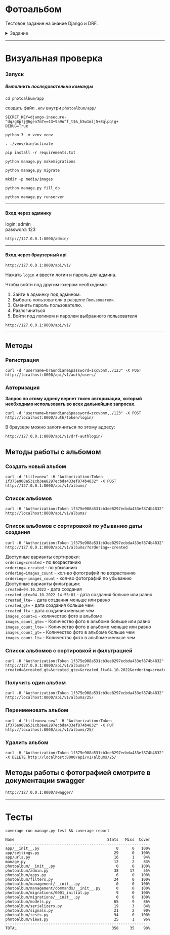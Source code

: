 # Фотоальбом
Тестовое задание на знание Django и DRF.
<details>
    <summary>Задание</summary>
Сделать фотоальбом на Django и DRF, покрыть тестами API запросы и модули - модульные и интеграционные тесты. Разработать только бэкенд-часть.

- Название главного модуля - "app".
- Должна быть стандартная админка Django.
- Безопасность - пользователи не должны видеть чужие альбомы.
- Регистрация и авторизация перед использованием, работа по токену.
- manage.py команда для первоначального заполнения данными.
- Файлы можно загружать не более определенного размера (5 мб) - форматы PNG (.png), JPEG (.jpg, *.jpeg).
- Для альбома и фото должны быть еще нередактируемые пользователем поля - дата создания, у альбома также - количество фотографий в альбоме, автор (ID). Эти поля также должны возвращаться из API.
- API методы должны начинаться с /api/v1/
- Методы API:
  - авторизация,
  - регистрация,
  - создать новый альбом (название), отредактировать альбом (название), получить список альбомов (возможные сортировки - по дате создания, по количеству фотографий в альбоме), получить один альбом, удалить альбом.
  - загрузить фотографию в альбом (название, список тегов, файл), изменить фотографию в альбоме (название, список тегов), удалить фотографию из альбома, получить список фотографий (возможные фильтры - альбом, тег, возможные сортировки - по дате, по альбому), получить фотографию.
- При запросе фотографий из альбома должны возвращаться не только оригинальные размеры, но и уменьшенные копии - 150 пикселей по бОльшей стороне.
- Подключить документацию DRF.
- Покрыть вышеперечисленное тестами.
- Должно проходить pylint (кодстайл должен быть pep8, ошибок не должно быть, coverage должен быть больше или равен 90%).
- Лицевую часть делать не надо - только REST и админка.
</details>

---
# Визуальная проверка
### Запуск
##### Выполнить последовательно команды
```commandline
cd photoalbum/app
```
создать файл `.env` внутри `photoalbum/app/`
```text
SECRET_KEY=django-insecure-^dqzg8p!j@6gen7m7==43+9a9u^f_t$&_h5w1m)j5+8qlpq!g+
DEBUG=True
```
```commandline
python 3 -m venv venv
```
```commandline
. ./venv/bin/activate
```
```commandline
pip install -r requirements.txt
```
```commandline
python manage.py makemigrations
```
```commandline
python manage.py migrate
```
```commandline
mkdir -p media/images
```
```commandline
python manage.py fill_db
```
```commandline
python manage.py runserver
```
---
#### Вход через админку
login: admin<br>
password: 123
```commandline
http://127.0.0.1:8000/admin/
```
---
#### Вход через браузерный api
```commandline
http://127.0.0.1:8000/api/v1/
```
Нажать `login` и ввести логин и пароль для админа.

Чтобы войти под другим юзером необходимо:
1. Зайти в админку под админом.
2. Выбрать пользователя в разделе `Пользователи`.
3. Cменить пароль пользователю.
4. Разлогиниться
5. Войти под логином и паролем выбранного пользователя 
```text
http://127.0.0.1:8000/api/v1/
```
---
## Методы
### Регистрация
```text
curl -d "username=braundiane&password=zxcvbnm,./123" -X POST http://localhost:8000/api/v1/auth/users/
```
### Авторизация
**Запрос по этому адресу вернет токен авторизации, который необходимо использовать во всех дальнейших запросах.**
```text
curl -d "username=braundiane&password=zxcvbnm,./123" -X POST http://localhost:8000/auth/token/login/
```
В браузере можно залогиниться по этому адресу:
```text
http://127.0.0.1:8000/api/v1/drf-authlogin/
```

## Методы работы с альбомом
### Создать новый альбом
```text
curl -d "title=new" -H "Authorization:Token 1f375e908a531cb3ee8297ecbda433ef874b4832" -X POST http://127.0.0.1:8000/api/v1/albums/
```
### Список альбомов
```text
curl -H "Authorization:Token 1f375e908a531cb3ee8297ecbda433ef874b4832" http://localhost:8000/api/v1/albums/
```
### Список альбомов с сортировкой по убыванию даты создания
```text
curl -H "Authorization:Token 1f375e908a531cb3ee8297ecbda433ef874b4832" http://127.0.0.1:8000/api/v1/albums/?ordering=-created
```
Доступные варианты сортировки:<br>
`ordering=created` - по возрастанию<br>
`ordering=-created` - по убыванию<br>
`ordering=images_count` - кол-во фотографий по возрастанию<br>
`ordering=-images_count` - кол-во фотографий по убыванию<br>
Доступные варианты фильтрации:<br>
`created=04.10.2022`  - дата создания<br>
`created_gte=04.10.2022 14:55:01` - дата создания больше или равно<br>
`created_lte=` - дата создания меньше или равно<br>
`created_gt=` - дата создания больше чем<br>
`created_lt=` - дата создания меньше чем<br>
`images_count=1` - количество фото в альбоме<br>
`images_count_gte=` - Количество фото в альбоме больше или равно<br>
`images_count_lte=` - Количество фото в альбоме меньше или равно<br>
`images_count_gt=` - Количество фото в альбоме больше чем<br>
`images_count_lt=` - Количество фото в альбоме меньше чем<br>
### Список альбомов с сортировкой и фильтрацией
```text
curl -H "Authorization:Token 1f375e908a531cb3ee8297ecbda433ef874b4832" http://127.0.0.1:8000/api/v1/albums/?created=&created_gt=&created_gte=&created_lt=04.10.2022&ordering=created
```
### Получить один альбом
```text
curl -H "Authorization:Token 1f375e908a531cb3ee8297ecbda433ef874b4832" http://localhost:8000/api/v1/albums/25/
```
### Переименовать альбом
```text
curl -d "title=new_new" -H "Authorization:Token 1f375e908a531cb3ee8297ecbda433ef874b4832" -X PUT http://localhost:8000/api/v1/albums/25/
```
### Удалить альбом
```text
curl -H "Authorization:Token 1f375e908a531cb3ee8297ecbda433ef874b4832" -X DELETE http://localhost:8000/api/v1/albums/25/
```

## Методы работы с фотографией смотрите в документации swagger
```text
http://127.0.0.1:8000/swagger/
```
---
# Тесты
```commandline
coverage run manage.py test && coverage report
```
```text
Name                                         Stmts   Miss  Cover
----------------------------------------------------------------
app/__init__.py                                  0      0   100%
app/settings.py                                 29      0   100%
app/urls.py                                     16      1    94%
manage.py                                       12      2    83%
photoalbum/__init__.py                           0      0   100%
photoalbum/admin.py                             38     17    55%
photoalbum/apps.py                               6      0   100%
photoalbum/filters.py                           24      0   100%
photoalbum/management/__init__.py                0      0   100%
photoalbum/management/commands/__init__.py       0      0   100%
photoalbum/migrations/0001_initial.py            9      0   100%
photoalbum/migrations/__init__.py                0      0   100%
photoalbum/models.py                            65      9    86%
photoalbum/serializers.py                       19      3    84%
photoalbum/signals.py                           21      2    90%
photoalbum/tests.py                             94      0   100%
photoalbum/views.py                             25      1    96%
----------------------------------------------------------------
TOTAL                                          358     35    90%

```
